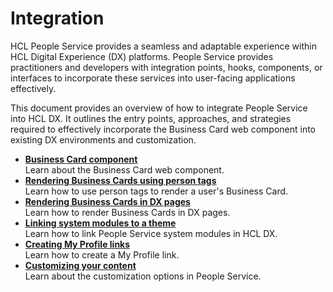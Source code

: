 # Integration

HCL People Service provides a seamless and adaptable experience within HCL Digital Experience (DX) platforms. People Service provides practitioners and developers with integration points, hooks, components, or interfaces to incorporate these services into user-facing applications effectively.

This document provides an overview of how to integrate People Service into HCL DX. It outlines the entry points, approaches, and strategies required to effectively incorporate the Business Card web component into existing DX environments and customization.

- **[Business Card component](./business_card.md)**<br>
Learn about the Business Card web component.
- **[Rendering Business Cards using person tags](./rendering_business_card_person_tag.md)**<br>
Learn how to use person tags to render a user's Business Card.
- **[Rendering Business Cards in DX pages](./rendering_business_card_dx_page.md)**<br>
Learn how to render Business Cards in DX pages.
- **[Linking system modules to a theme](./link_system_module_to_theme.md)**<br>
Learn how to link People Service system modules in HCL DX.
- **[Creating My Profile links](./creating_my_profile_link.md)**<br>
Learn how to create a My Profile link.
- **[Customizing your content](./customization/index.md)**<br>
Learn about the customization options in People Service.
